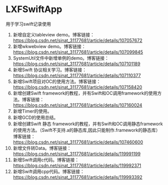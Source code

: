 # LXFSwiftApp
用于学习swift记录使用

1. 新增自定义tableview demo。博客链接：https://blog.csdn.net/sinat_31177681/article/details/107057672
2. 新增wkwebview demo。博客链接：https://blog.csdn.net/sinat_31177681/article/details/107099845
3. SystemUtil文件中新增单例的demo。博客链接：https://blog.csdn.net/sinat_31177681/article/details/107101189
4. 新增Swift 协议相关学习。博客链接：https://blog.csdn.net/sinat_31177681/article/details/107110377
5. 新增Swift项目对OC的使用方法。博客链接：https://blog.csdn.net/sinat_31177681/article/details/107158420
6. 新增创建Swift framework的教程，并有Swift和OC调用framework的使用方法。博客链接：https://blog.csdn.net/sinat_31177681/article/details/107160024
7. 新增Timer的使用。
8. 新增GCD的使用总结。
9. 新增创建Swift 静态 framework的教程，并有Swift和OC调用静态framework的使用方法。（Swift不支持.a的静态库,因此只能制作.framework的静态库）博客链接：https://blog.csdn.net/sinat_31177681/article/details/107460600
10. 新增文件转Data。博客链接：https://blog.csdn.net/sinat_31177681/article/details/119991199
11. 新增Swift调用c代码。博客链接：https://blog.csdn.net/sinat_31177681/article/details/119992371
12. 新增Swift调用cpp代码。博客链接：https://blog.csdn.net/sinat_31177681/article/details/119993392
